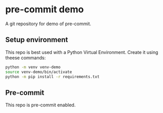 # pre-commit demo

A git repository for demo of pre-commit.

## Setup environment

This repo is best used with a Python Virtual Environment. Create it using theese commands:

```bash
python -m venv venv-demo
source venv-demo/bin/activate
python -m pip install -r requirements.txt
```

## Pre-commit

This repo is pre-commit enabled.
